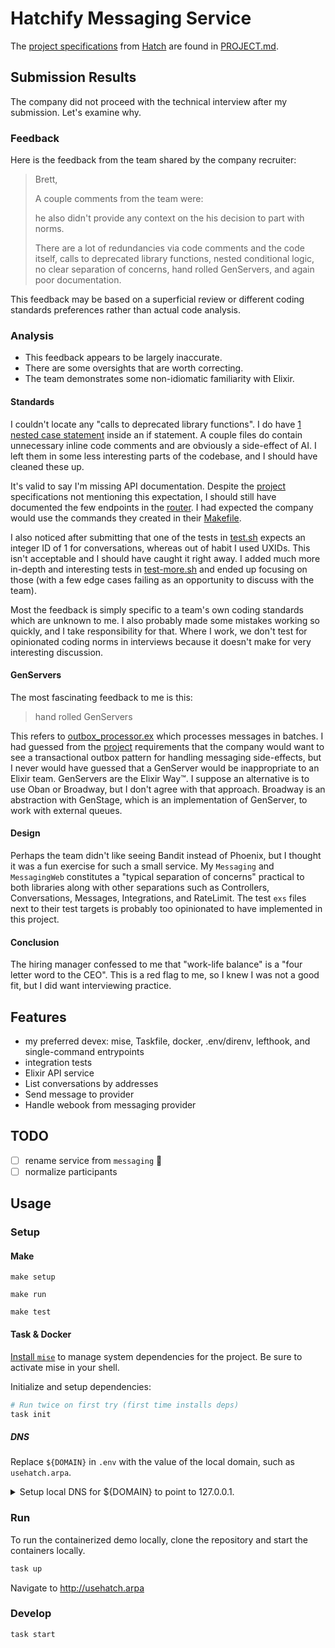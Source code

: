 # Hatchify Messaging Service

The [project specifications](https://github.com/Hatch1fy/messaging-service) from [Hatch](usehatch.ai) are found in [PROJECT.md](PROJECT.md).

## Submission Results

The company did not proceed with the technical interview after my submission. Let's examine why.

### Feedback

Here is the feedback from the team shared by the company recruiter:

> Brett,
>
> A couple comments from the team were:
>
> he also didn't provide any context on the his decision to part with norms.
>
> There are a lot of redundancies via code comments and the code itself, calls to deprecated library functions, nested conditional logic, no clear separation of concerns, hand rolled GenServers, and again poor documentation.

This feedback may be based on a superficial review or different coding standards preferences rather than actual code analysis.

### Analysis

- This feedback appears to be largely inaccurate.
- There are some oversights that are worth correcting.
- The team demonstrates some non-idiomatic familiarity with Elixir.

#### Standards

I couldn't locate any "calls to deprecated library functions". I do have [1 nested case statement](lib/messaging/messages.ex#L121) inside an if statement. A couple files do contain unnecessary inline code comments and are obviously a side-effect of AI. I left them in some less interesting parts of the codebase, and I should have cleaned these up.

It's valid to say I'm missing API documentation. Despite the [project](PROJECT.md) specifications not mentioning this expectation, I should still have documented the few endpoints in the [router](lib/messaging_web/router.ex). I had expected the company would use the commands they created in their [Makefile](Makefile).

I also noticed after submitting that one of the tests in [test.sh](bin/test.sh) expects an integer ID of 1 for conversations, whereas out of habit I used UXIDs. This isn't acceptable and I should have caught it right away. I added much more in-depth and interesting tests in [test-more.sh](bin/test-more.sh) and ended up focusing on those (with a few edge cases failing as an opportunity to discuss with the team).

Most the feedback is simply specific to a team's own coding standards which are unknown to me. I also probably made some mistakes working so quickly, and I take responsibility for that. Where I work, we don't test for opinionated coding norms in interviews because it doesn't make for very interesting discussion.

#### GenServers

The most fascinating feedback to me is this:

> hand rolled GenServers

This refers to [outbox_processor.ex](lib/messaging/outbox_processor.ex) which processes messages in batches. I had guessed from the [project](PROJECT.md) requirements that the company would want to see a transactional outbox pattern for handling messaging side-effects, but I never would have guessed that a GenServer would be inappropriate to an Elixir team. GenServers are the Elixir Way™. I suppose an alternative is to use Oban or Broadway, but I don't agree with that approach. Broadway is an abstraction with GenStage, which is an implementation of GenServer, to work with external queues.

#### Design

Perhaps the team didn't like seeing Bandit instead of Phoenix, but I thought it was a fun exercise for such a small service. My `Messaging` and `MessagingWeb` constitutes a "typical separation of concerns" practical to both libraries along with other separations such as Controllers, Conversations, Messages, Integrations, and RateLimit. The test `exs` files next to their test targets is probably too opinionated to have implemented in this project.

#### Conclusion

The hiring manager confessed to me that "work-life balance" is a "four letter word to the CEO". This is a red flag to me, so I knew I was not a good fit, but I did want interviewing practice.

## Features

- my preferred devex: mise, Taskfile, docker, .env/direnv, lefthook, and single-command entrypoints
- integration tests
- Elixir API service
- List conversations by addresses
- Send message to provider
- Handle webook from messaging provider

## TODO

- [ ] rename service from `messaging` 🥱
- [ ] normalize participants

## Usage

### Setup

#### Make

```
make setup
```

```
make run
```

```
make test
```

#### Task & Docker

[Install `mise`](https://mise.jdx.dev/getting-started.html) to manage system dependencies for the project. Be sure to activate mise in your shell.

Initialize and setup dependencies:

```sh
# Run twice on first try (first time installs deps)
task init
```

##### DNS

Replace `${DOMAIN}` in `.env` with the value of the local domain, such as `usehatch.arpa`.

<details>
<summary>Setup local DNS for ${DOMAIN} to point to 127.0.0.1.</summary>

###### dnsmasq

Install `dnsmasq`.

Ensure development DNS works by first editing `dnsmasq.conf`.

```sh
sudo vim $(brew --prefix)/etc/dnsmasq.conf
```

```conf
# /opt/homebrew/etc/dnsmasq.conf or /etc/dnsmasq.conf
address=/usehatch/127.0.0.1
resolv-file=/etc/resolver/arpa
port=53
```

Then, add the resolver:

```sh
mkdir -v /etc/resolver
sudo vim /etc/resolver/arpa
```

```sh
# /etc/resolver/arpa
nameserver 127.0.0.1
```

```sh
# Darwin
sudo brew services start dnsmasq
```

See also: https://gist.github.com/ogrrd/5831371

</details>

### Run

To run the containerized demo locally, clone the repository and start the containers locally.

```sh
task up
```

Navigate to http://usehatch.arpa

### Develop

```
task start
```
